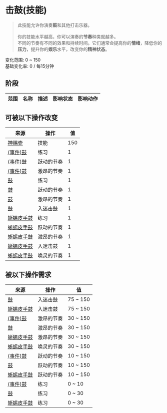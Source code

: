 # 击鼓(技能)  
> 此技能允许你演奏<b>鼓</b>和其他打击乐器。<br><br>你的技能水平越高，你可以演奏的<b>节奏</b>种类就越多。<br>不同的节奏有不同的效果和持续时间。它们通常会提高你的<b>情绪</b>，降低你的<b>压力</b>，提升你的<b>娱乐</b>水平，改变你的<b>精神状态</b>。  
  
变化范围: 0 ~ 150  
基础变化率: 0 / 每15分钟  
## 阶段  
范围  |  名称  |  描述  |  影响状态  |  影响动作  
----  |  ----  |  ----  |  ----  |  ----  
## 可被以下操作改变  
来源  |  操作  |  值  
----  |  ----  |  ----  
[神赐壶](CoconutFlaskAmbrosia.md)  |  技能  |  150  
[(事件)鼓](Event_DrumMenu.md)  |  练习  |  1  
[(事件)鼓](Event_DrumMenu.md)  |  跃动的节奏  |  1  
[(事件)鼓](Event_DrumMenu.md)  |  激昂的节奏  |  1  
[鼓](Drum.md)  |  练习  |  1  
[鼓](Drum.md)  |  跃动的节奏  |  1  
[鼓](Drum.md)  |  激昂的节奏  |  1  
[鼓](Drum.md)  |  入迷击鼓  |  1  
[蜥蜴皮手鼓](LizardDrum.md)  |  练习  |  1  
[蜥蜴皮手鼓](LizardDrum.md)  |  跃动的节奏  |  1  
[蜥蜴皮手鼓](LizardDrum.md)  |  激昂的节奏  |  1  
[蜥蜴皮手鼓](LizardDrum.md)  |  入迷击鼓  |  1  
[蜥蜴皮手鼓](LizardDrum.md)  |  唤灵的节奏  |  1  
## 被以下操作需求  
来源  |  操作  |  值  
----  |  ----  |  ----  
[鼓](Drum.md)  |  入迷击鼓  |  75 ~ 150  
[蜥蜴皮手鼓](LizardDrum.md)  |  入迷击鼓  |  75 ~ 150  
[(事件)鼓](Event_DrumMenu.md)  |  激昂的节奏  |  30 ~ 150  
[鼓](Drum.md)  |  激昂的节奏  |  30 ~ 150  
[蜥蜴皮手鼓](LizardDrum.md)  |  激昂的节奏  |  30 ~ 150  
[蜥蜴皮手鼓](LizardDrum.md)  |  唤灵的节奏  |  30 ~ 150  
[(事件)鼓](Event_DrumMenu.md)  |  跃动的节奏  |  10 ~ 150  
[鼓](Drum.md)  |  跃动的节奏  |  10 ~ 150  
[蜥蜴皮手鼓](LizardDrum.md)  |  跃动的节奏  |  10 ~ 150  
[(事件)鼓](Event_DrumMenu.md)  |  练习  |  0 ~ 10  
[鼓](Drum.md)  |  练习  |  0 ~ 30  
[蜥蜴皮手鼓](LizardDrum.md)  |  练习  |  0 ~ 30  
